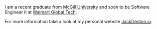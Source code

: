 

I am a recent graduate from [McGill University](https://www.mcgill.ca) and soon to be Software Engineer II at [Walmart Global Tech](https://tech.walmart.com/content/walmart-global-tech/en_us.html). 

For more information take a look at my personal website [JackDenton.io](https://jackdenton.io).

